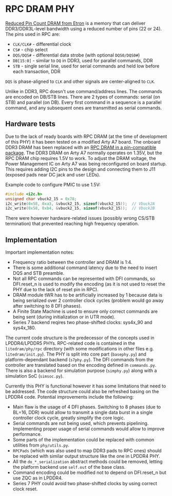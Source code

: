 # RPC DRAM PHY

[Reduced Pin Count DRAM from Etron](https://etronamerica.com/products/rpc-dram/) is a memory that can deliver DDR3/DDR3L-level
bandwidth using a reduced number of pins (22 or 24). The pins used in RPC are:

* `CLK/CLK#` - differential clock
* `CS#` - chip select
* `DQS/DQS#` - differential data strobe (with optional `DQS0/DQS0#`)
* `DB[15:0]` - similar to `DQ` in DDR3, used for parallel commands, DDR
* `STB` - single serial line, used for serial commands and held low before each transaction, DDR

`DQS` is phase-aligned to `CLK` and other signals are center-aligned to `CLK`.

Unlike in DDR3, RPC doesn't use command/address lines. The commands are encoded on DB/STB lines.
There are 2 types of commands: serial (on STB) and parallel (on DB). Every first command in a
sequence is a parallel command, and any subsequent ones are transmitted as serial commands.

## Hardware tests

Due to the lack of ready boards with RPC DRAM (at the time of development of this PHY) it has been
tested on a modified Arty A7 board. The onboard DDR3 DRAM has been replaced with an [RPC DRAM in a
pin-compatible package](https://store.nacsemi.com/products/detail?part=EM6GA16LBX-12H&stock=ETRN00000000019).
The DDR3 DRAM on Arty A7 normally operates on 1.35V, but the RPC DRAM chip requires 1.5V to work.
To adjust the DRAM voltage, the Power Management IC on Arty A7 was being reconfigured on board
startup. This requires adding I2C pins to the design and connecting them to J11 (exposed pads near
DC jack and user LEDs).

Example code to configure PMIC to use 1.5V:

```c
#include <i2c.h>
unsigned char vbuck2_15 = 0x78;
i2c_write(0x58, 0xa3, &vbuck2_15, sizeof(vbuck2_15));  // Vbuck2A
i2c_write(0x58, 0xb4, &vbuck2_15, sizeof(vbuck2_15));  // Vbuck2B
```

There were however hardware-related issues (possibly wrong CS/STB termination) that prevented
reaching high frequency operation.

## Implementation

Important implementation notes:

* Frequency ratio between the controller and DRAM is 1:4.
* There is some additional command latency due to the need to insert DQS and STB preamble.
* Not all RPC commands can be represented with DFI commands, so DFI.reset_n is used to modify the
  encoding (as it is not used to reset the PHY due to the lack of reset pin in RPC).
* DRAM module tWR has to be artificially increased by 1 because data is being serialized over 2
  controller clock cycles (problem would go away after switching to 8 DFI phases).
* A Finite State Machine is used to ensure only correct commands are being sent (during
  initialization or in UTR mode).
* Series 7 backend reqires two phase-shifted clocks: sys4x_90 and sys4x_180.

The current code structure is the predecessor of the concepts used in LPDDR4/LPDDR5 PHYs.
RPC-related code is contained in the `litedram/phy/rpc` directory (with some modifications in other
files e.g. `litedram/init.py`). The PHY is split into core part (`basephy.py`) and
platform-dependant backend (`s7phy.py`). The DFI commands from the controller are translated based
on the encoding defined in `commands.py`. There is also a backend for simulation purpose
(`simphy.py`) along with a simulation SoC (`simsoc.py`).

Currently this PHY is functional however it has some limitations that need to be addressed. The code
structure could also be refreshed basing on the LPDDR4 code. Potential improvements include the
following:

* Main flaw is the usage of 4 DFI phases. Switching to 8 phases (due to BL=16, DDR) would allow to
  transmit a single data burst in a single controller clock cycle, greatly simplify the core logic.
* Serial commands are not being used, which prevents pipelining. Implementing proper usage of serial
  commands would allow to improve performance.
* Some parts of the implementation could be replaced with common utilities from `phy/utils.py`.
* `RPCPads` (which was also used to map DDR3 pads to RPC ones) should be replaced with similar
  output structure like the one in LPDDR4 PHY.
* All the `do_*_serialization` abstract methods could be removed, letting the platform backend
  use `self.out` of the base class.
* Command encoding could be modified not to depend on DFI.reset_n but use ZQC as in LPDDR4.
* Series 7 PHY could avoid two phase-shifted clocks by using correct clock reset.

